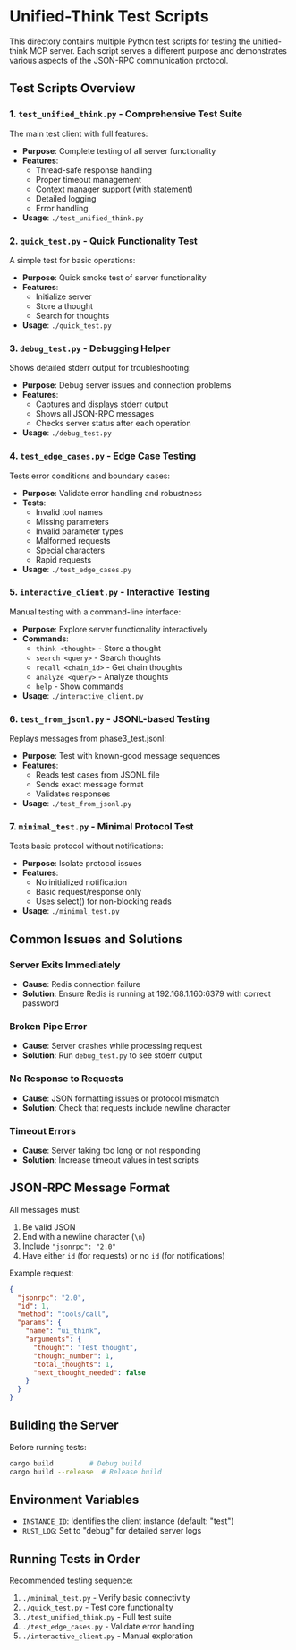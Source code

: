 # Unified-Think Test Scripts

This directory contains multiple Python test scripts for testing the unified-think MCP server. Each script serves a different purpose and demonstrates various aspects of the JSON-RPC communication protocol.

## Test Scripts Overview

### 1. `test_unified_think.py` - Comprehensive Test Suite
The main test client with full features:
- **Purpose**: Complete testing of all server functionality
- **Features**:
  - Thread-safe response handling
  - Proper timeout management
  - Context manager support (with statement)
  - Detailed logging
  - Error handling
- **Usage**: `./test_unified_think.py`

### 2. `quick_test.py` - Quick Functionality Test
A simple test for basic operations:
- **Purpose**: Quick smoke test of server functionality
- **Features**:
  - Initialize server
  - Store a thought
  - Search for thoughts
- **Usage**: `./quick_test.py`

### 3. `debug_test.py` - Debugging Helper
Shows detailed stderr output for troubleshooting:
- **Purpose**: Debug server issues and connection problems
- **Features**:
  - Captures and displays stderr output
  - Shows all JSON-RPC messages
  - Checks server status after each operation
- **Usage**: `./debug_test.py`

### 4. `test_edge_cases.py` - Edge Case Testing
Tests error conditions and boundary cases:
- **Purpose**: Validate error handling and robustness
- **Tests**:
  - Invalid tool names
  - Missing parameters
  - Invalid parameter types
  - Malformed requests
  - Special characters
  - Rapid requests
- **Usage**: `./test_edge_cases.py`

### 5. `interactive_client.py` - Interactive Testing
Manual testing with a command-line interface:
- **Purpose**: Explore server functionality interactively
- **Commands**:
  - `think <thought>` - Store a thought
  - `search <query>` - Search thoughts
  - `recall <chain_id>` - Get chain thoughts
  - `analyze <query>` - Analyze thoughts
  - `help` - Show commands
- **Usage**: `./interactive_client.py`

### 6. `test_from_jsonl.py` - JSONL-based Testing
Replays messages from phase3_test.jsonl:
- **Purpose**: Test with known-good message sequences
- **Features**:
  - Reads test cases from JSONL file
  - Sends exact message format
  - Validates responses
- **Usage**: `./test_from_jsonl.py`

### 7. `minimal_test.py` - Minimal Protocol Test
Tests basic protocol without notifications:
- **Purpose**: Isolate protocol issues
- **Features**:
  - No initialized notification
  - Basic request/response only
  - Uses select() for non-blocking reads
- **Usage**: `./minimal_test.py`

## Common Issues and Solutions

### Server Exits Immediately
- **Cause**: Redis connection failure
- **Solution**: Ensure Redis is running at 192.168.1.160:6379 with correct password

### Broken Pipe Error
- **Cause**: Server crashes while processing request
- **Solution**: Run `debug_test.py` to see stderr output

### No Response to Requests
- **Cause**: JSON formatting issues or protocol mismatch
- **Solution**: Check that requests include newline character

### Timeout Errors
- **Cause**: Server taking too long or not responding
- **Solution**: Increase timeout values in test scripts

## JSON-RPC Message Format

All messages must:
1. Be valid JSON
2. End with a newline character (`\n`)
3. Include `"jsonrpc": "2.0"`
4. Have either `id` (for requests) or no `id` (for notifications)

Example request:
```json
{
  "jsonrpc": "2.0",
  "id": 1,
  "method": "tools/call",
  "params": {
    "name": "ui_think",
    "arguments": {
      "thought": "Test thought",
      "thought_number": 1,
      "total_thoughts": 1,
      "next_thought_needed": false
    }
  }
}
```

## Building the Server

Before running tests:
```bash
cargo build         # Debug build
cargo build --release  # Release build
```

## Environment Variables

- `INSTANCE_ID`: Identifies the client instance (default: "test")
- `RUST_LOG`: Set to "debug" for detailed server logs

## Running Tests in Order

Recommended testing sequence:
1. `./minimal_test.py` - Verify basic connectivity
2. `./quick_test.py` - Test core functionality
3. `./test_unified_think.py` - Full test suite
4. `./test_edge_cases.py` - Validate error handling
5. `./interactive_client.py` - Manual exploration